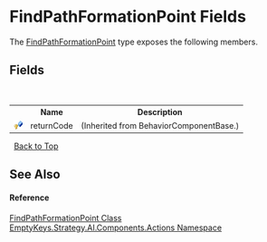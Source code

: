# FindPathFormationPoint Fields
 

The <a href="T_EmptyKeys_Strategy_AI_Components_Actions_FindPathFormationPoint">FindPathFormationPoint</a> type exposes the following members.


## Fields
&nbsp;<table><tr><th></th><th>Name</th><th>Description</th></tr><tr><td>![Protected field](media/protfield.gif "Protected field")</td><td>returnCode</td><td> (Inherited from BehaviorComponentBase.)</td></tr></table>&nbsp;
<a href="#findpathformationpoint-fields">Back to Top</a>

## See Also


#### Reference
<a href="T_EmptyKeys_Strategy_AI_Components_Actions_FindPathFormationPoint">FindPathFormationPoint Class</a><br /><a href="N_EmptyKeys_Strategy_AI_Components_Actions">EmptyKeys.Strategy.AI.Components.Actions Namespace</a><br />